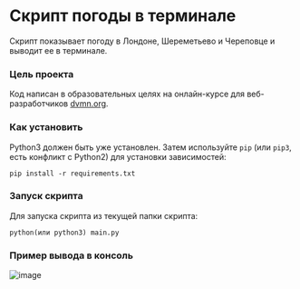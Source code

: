# Скрипт погоды в терминале

Скрипт показывает погоду в Лондоне, Шереметьево и Череповце и выводит 
ее в терминале.

### Цель проекта

Код написан в образовательных целях на онлайн-курсе для веб-разработчиков [dvmn.org](https://dvmn.org/).

### Как установить

Python3 должен быть уже установлен. 
Затем используйте `pip` (или `pip3`, есть конфликт с Python2) для установки зависимостей:
```
pip install -r requirements.txt
```
### Запуск скрипта

Для запуска скрипта из текущей папки скрипта:
```
python(или python3) main.py
```
### Пример вывода в консоль
![image](https://user-images.githubusercontent.com/79669407/198823715-45d7aca9-47f2-4948-97b8-dec9ae0ebd09.png)
